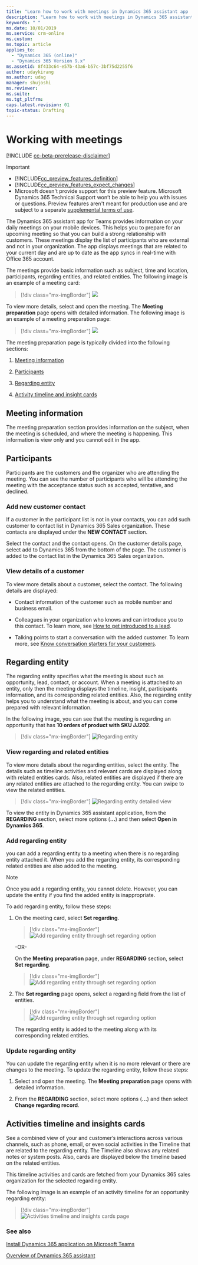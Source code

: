 ```yaml
---
title: "Learn how to work with meetings in Dynamics 365 assistant app | MicrosoftDocs"
description: "Learn how to work with meetings in Dynamics 365 assistant app."
keywords: " "
ms.date: 10/01/2019
ms.service: crm-online
ms.custom: 
ms.topic: article
applies_to:
  - "Dynamics 365 (online)"
  - "Dynamics 365 Version 9.x"
ms.assetid: 8f433c64-e57b-43a6-b57c-3bf75d2255f6
author: udaykirang
ms.author: udag
manager: shujoshi
ms.reviewer: 
ms.suite: 
ms.tgt_pltfrm: 
caps.latest.revision: 01
topic-status: Drafting
---
```


# Working with meetings

[!INCLUDE [cc-beta-prerelease-disclaimer](../includes/cc-beta-prerelease-disclaimer.md)]

> [!IMPORTANT]
> - [!INCLUDE[cc_preview_features_definition](../includes/cc-preview-features-definition.md)]  
> - [!INCLUDE[cc_preview_features_expect_changes](../includes/cc-preview-features-expect-changes.md)]
> - Microsoft doesn't provide support for this preview feature. Microsoft Dynamics 365 Technical Support won’t be able to help you with issues or questions. Preview features aren't meant for production use and are subject to a separate [supplemental terms of use](https://go.microsoft.com/fwlink/p/?linkid=870960).

The Dynamics 365 assistant app for Teams provides information on your daily meetings on your mobile devices. This helps you to prepare for an upcoming meeting so that you can build a strong relationship with customers. These meetings display the list of participants who are external and not in your organization. The app displays meetings that are related to your current day and are up to date as the app syncs in real-time with Office 365 account. 

The meetings provide basic information such as subject, time and location, participants, regarding entities, and related entities. The following image is an example of a meeting card:

> [!div class="mx-imgBorder"]
> ![ ](media/ " ")

To view more details, select and open the meeting. The **Meeting preparation** page opens with detailed information. The following image is an example of a meeting preparation page:

> [!div class="mx-imgBorder"]
> ![ ](media/ " ")

The meeting preparation page is typically divided into the following sections:

1.	[Meeting information](#meeting-information) 

2.	[Participants](#participants)

3.	[Regarding entity](#regarding-entity)

4.	[Activity timeline and insight cards](#activities-timeline-and-insights-cards)

## Meeting information

The meeting preparation section provides information on the subject, when the meeting is scheduled, and where the meeting is happening. This information is view only and you cannot edit in the app. 

## Participants

Participants are the customers and the organizer who are attending the meeting. You can see the number of participants who will be attending the meeting with the acceptance status such as accepted, tentative, and declined. 

### Add new customer contact

If a customer in the participant list is not in your contacts, you can add such customer to contact list in Dynamics 365 Sales organization. These contacts are displayed under the **NEW CONTACT** section. 

Select the contact and the contact opens. On the customer details page, select add to Dynamics 365 from the bottom of the page.
The customer is added to the contact list in the Dynamics 365 Sales organization.

### View details of a customer

To view more details about a customer, select the contact. The following details are displayed:

-	Contact information of the customer such as mobile number and business email.

-	Colleagues in your organization who knows and can introduce you to this contact. To learn more, see [How to get introduced to a lead](who-knows-whom.md).

-	Talking points to start a conversation with the added customer. To learn more, see [Know conversation starters for your customers](talking-points.md).

## Regarding entity

The regarding entity specifies what the meeting is about such as opportunity, lead, contact, or account. When a meeting is attached to an entity, only then the meeting displays the timeline, insight, participants information, and its corresponding related entities. Also, the regarding entity helps you to understand what the meeting is about, and you can come prepared with relevant information.

In the following image, you can see that the meeting is regarding an opportunity that has **10 orders of product with SKU JJ202**.

> [!div class="mx-imgBorder"]
> ![Regarding entity](media/si-teams-app-regarding-entity.png "Regarding entity")

### View regarding and related entities

To view more details about the regarding entities, select the entity. The details such as timeline activities and relevant cards are displayed along with related entities cards. Also, related entities are displayed if there are any related entities are attached to the regarding entity. You can swipe to view the related entities. 

> [!div class="mx-imgBorder"]
> ![Regarding entity detailed view](media/si-teams-app-regarding-entity-details.png "Regarding entity detailed view")

To view the entity in Dynamics 365 assistant application, from the **REGARDING** section, select more options (**…**) and then select **Open in Dynamics 365**.

### Add regarding entity

you can add a regarding entity to a meeting when there is no regarding entity attached it. When you add the regarding entity, its corresponding related entities are also added to the meeting. 

> [!NOTE]
> Once you add a regarding entity, you cannot delete. However, you can update the entity if you find the added entity is inappropriate. 

To add regarding entity, follow these steps:

1.	On the meeting card, select **Set regarding**.

    > [!div class="mx-imgBorder"]
    > ![Add regarding entity through set regarding option](media/si-teams-app-set-regarding-option.png "Add regarding entity through set regarding option") 

    -OR-

    On the **Meeting preparation** page, under **REGARDING** section, select **Set regarding**. 

    > [!div class="mx-imgBorder"]
    > ![Add regarding entity through set regarding option](media/si-teams-app-set-regarding-option-section.png "Add regarding entity through set regarding option") 

2.	The **Set regarding** page opens, select a regarding field from the list of entities.

    > [!div class="mx-imgBorder"]
    > ![Add regarding entity through set regarding option](media/si-teams-app-search-regarding-entity.png "Add regarding entity through set regarding option")
 
    The regarding entity is added to the meeting along with its corresponding related entities.

### Update regarding entity

You can update the regarding entity when it is no more relevant or there are changes to the meeting. To update the regarding entity, follow these steps:

1.	Select and open the meeting. The **Meeting preparation** page opens with detailed information.

2.	From the **REGARDING** section, select more options (**…**) and then select **Change regarding record**.

## Activities timeline and insights cards

See a combined view of your and customer’s interactions across various channels, such as phone, email, or even social activities in the Timeline that are related to the regarding entity. The Timeline also shows any related notes or system posts. Also, cards are displayed below the timeline based on the related entities.

This timeline activities and cards are fetched from your Dynamics 365 sales organization for the selected regarding entity.

The following image is an example of an activity timeline for an opportunity regarding entity:

> [!div class="mx-imgBorder"]
> ![Activities timeline and insights cards page](media/si-teams-app-activities-timeline-insights-cards.png "Activities timeline and insights cards page")

### See also

[Install Dynamics 365 application on Microsoft Teams](install-assistant-application-microsoft-teams.md)

[Overview of Dynamics 365 assistant](overview-dynamics-365-assistant-app-teams.md)